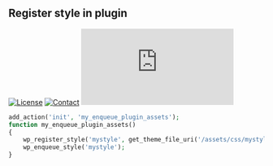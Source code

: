 ## Register style in plugin
[![License](https://img.shields.io/github/license/dedewiweka/snippets?color=brightgreen)](https://github.com/dedewiweka/snippets/blob/main/LICENSE) [![Contact](https://img.shields.io/badge/contact-Dede%20Wiweka-orange)](https://dede.wiweka.com/development) ![File size](https://img.shields.io/github/size/dedewiweka/snippets/Assets/register-style-in-plugin.md) 
```php
add_action('init', 'my_enqueue_plugin_assets');
function my_enqueue_plugin_assets()
{
    wp_register_style('mystyle', get_theme_file_uri('/assets/css/mystyle.css'));
    wp_enqueue_style('mystyle');
}
```